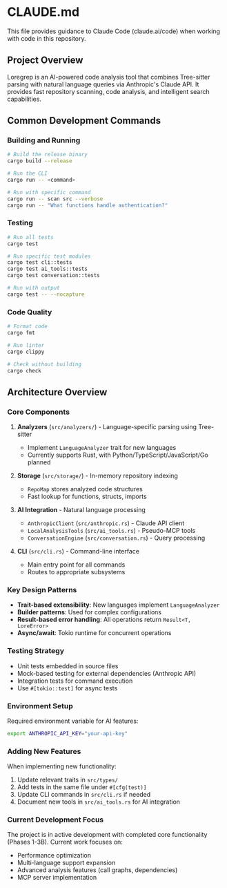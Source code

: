 # CLAUDE.md

This file provides guidance to Claude Code (claude.ai/code) when working with code in this repository.

## Project Overview

Loregrep is an AI-powered code analysis tool that combines Tree-sitter parsing with natural language queries via Anthropic's Claude API. It provides fast repository scanning, code analysis, and intelligent search capabilities.

## Common Development Commands

### Building and Running
```bash
# Build the release binary
cargo build --release

# Run the CLI
cargo run -- <command>

# Run with specific command
cargo run -- scan src --verbose
cargo run -- "What functions handle authentication?"
```

### Testing
```bash
# Run all tests
cargo test

# Run specific test modules
cargo test cli::tests
cargo test ai_tools::tests
cargo test conversation::tests

# Run with output
cargo test -- --nocapture
```

### Code Quality
```bash
# Format code
cargo fmt

# Run linter
cargo clippy

# Check without building
cargo check
```

## Architecture Overview

### Core Components

1. **Analyzers** (`src/analyzers/`) - Language-specific parsing using Tree-sitter
   - Implement `LanguageAnalyzer` trait for new languages
   - Currently supports Rust, with Python/TypeScript/JavaScript/Go planned

2. **Storage** (`src/storage/`) - In-memory repository indexing
   - `RepoMap` stores analyzed code structures
   - Fast lookup for functions, structs, imports

3. **AI Integration** - Natural language processing
   - `AnthropicClient` (`src/anthropic.rs`) - Claude API client
   - `LocalAnalysisTools` (`src/ai_tools.rs`) - Pseudo-MCP tools
   - `ConversationEngine` (`src/conversation.rs`) - Query processing

4. **CLI** (`src/cli.rs`) - Command-line interface
   - Main entry point for all commands
   - Routes to appropriate subsystems

### Key Design Patterns

- **Trait-based extensibility**: New languages implement `LanguageAnalyzer`
- **Builder patterns**: Used for complex configurations
- **Result-based error handling**: All operations return `Result<T, LoreError>`
- **Async/await**: Tokio runtime for concurrent operations

### Testing Strategy

- Unit tests embedded in source files
- Mock-based testing for external dependencies (Anthropic API)
- Integration tests for command execution
- Use `#[tokio::test]` for async tests

### Environment Setup

Required environment variable for AI features:
```bash
export ANTHROPIC_API_KEY="your-api-key"
```

### Adding New Features

When implementing new functionality:
1. Update relevant traits in `src/types/`
2. Add tests in the same file under `#[cfg(test)]`
3. Update CLI commands in `src/cli.rs` if needed
4. Document new tools in `src/ai_tools.rs` for AI integration

### Current Development Focus

The project is in active development with completed core functionality (Phases 1-3B). Current work focuses on:
- Performance optimization
- Multi-language support expansion
- Advanced analysis features (call graphs, dependencies)
- MCP server implementation